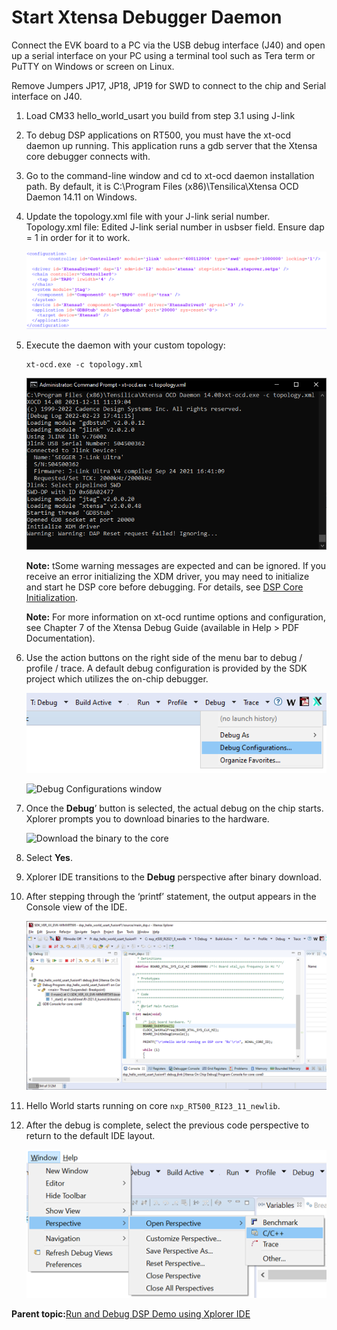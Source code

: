 # Start Xtensa Debugger Daemon

Connect the EVK board to a PC via the USB debug interface \(J40\) and open up a serial interface on your PC using a terminal tool such as Tera term or PuTTY on Windows or screen on Linux.

Remove Jumpers JP17, JP18, JP19 for SWD to connect to the chip and Serial interface on J40.

1.  Load CM33 hello\_world\_usart you build from step 3.1 using J-link
2.  To debug DSP applications on RT500, you must have the xt-ocd daemon up running. This application runs a gdb server that the Xtensa core debugger connects with.
3.  Go to the command-line window and cd to xt-ocd daemon installation path. By default, it is C:\\Program Files \(x86\)\\Tensilica\\Xtensa OCD Daemon 14.11 on Windows.
4.  Update the topology.xml file with your J-link serial number. Topology.xml file: Edited J-link serial number in usbser field. Ensure dap = 1 in order for it to work.

    ![](../images/image20.png "Update the topology.xml file")

5.  Execute the daemon with your custom topology:

    ```
    xt-ocd.exe -c topology.xml
    ```

    ![](../images/image21.png "Execute the daemon")

    **Note:** tSome warning messages are expected and can be ignored. If you receive an error initializing the XDM driver, you may need to initialize and start he DSP core before debugging. For details, see [DSP Core Initialization](dsp_core_initialization.md).

    **Note:** For more information on xt-ocd runtime options and configuration, see Chapter 7 of the Xtensa Debug Guide \(available in Help \> PDF Documentation\).

6.  Use the action buttons on the right side of the menu bar to debug / profile / trace. A default debug configuration is provided by the SDK project which utilizes the on-chip debugger.

    ![](../images/image22.png "Debug configurations")

    ![](../images/image23.png "Debug
    						Configurations window")

7.  Once the **Debug**’ button is selected, the actual debug on the chip starts. Xplorer prompts you to download binaries to the hardware.

    ![](../images/image24.png "Download
    						the binary to the core")

8.  Select **Yes**.
9.  Xplorer IDE transitions to the **Debug** perspective after binary download.
10. After stepping through the ‘printf’ statement, the output appears in the Console view of the IDE.

    ![](../images/image25.png "Output in the Console window")

11. Hello World starts running on core `nxp_RT500_RI23_11_newlib`.
12. After the debug is complete, select the previous code perspective to return to the default IDE layout.

    ![](../images/fig13.png "Return to the previous IDE layout")


**Parent topic:**[Run and Debug DSP Demo using Xplorer IDE](../topics/run_and_debug_dsp_demo_using_xplorer_ide.md)

